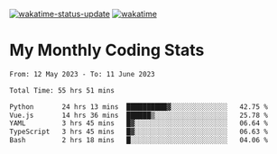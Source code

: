 [![wakatime-status-update](https://github.com/noopurphalak/noopurphalak/workflows/wakatime-status-update/badge.svg)](https://github.com/noopurphalak/noopurphalak/actions/workflows/main.yml)
[![wakatime](https://wakatime.com/badge/user/80ace140-ef40-4fdd-b8ed-f3be3d2e1aea.svg)](https://wakatime.com/@80ace140-ef40-4fdd-b8ed-f3be3d2e1aea)

# My Monthly Coding Stats

<!--START_SECTION:waka-->

```txt
From: 12 May 2023 - To: 11 June 2023

Total Time: 55 hrs 51 mins

Python       24 hrs 13 mins  ██████████▓░░░░░░░░░░░░░░   42.75 %
Vue.js       14 hrs 36 mins  ██████▒░░░░░░░░░░░░░░░░░░   25.78 %
YAML         3 hrs 45 mins   █▓░░░░░░░░░░░░░░░░░░░░░░░   06.64 %
TypeScript   3 hrs 45 mins   █▓░░░░░░░░░░░░░░░░░░░░░░░   06.63 %
Bash         2 hrs 18 mins   █░░░░░░░░░░░░░░░░░░░░░░░░   04.06 %
```

<!--END_SECTION:waka-->
